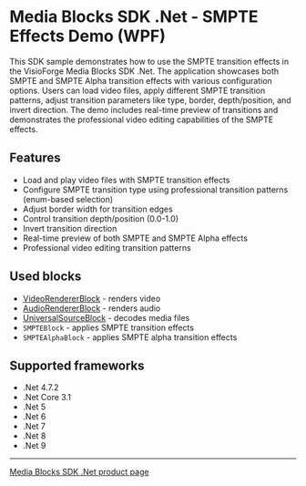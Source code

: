 # Media Blocks SDK .Net - SMPTE Effects Demo (WPF)

This SDK sample demonstrates how to use the SMPTE transition effects in the VisioForge Media Blocks SDK .Net. The application showcases both SMPTE and SMPTE Alpha transition effects with various configuration options. Users can load video files, apply different SMPTE transition patterns, adjust transition parameters like type, border, depth/position, and invert direction. The demo includes real-time preview of transitions and demonstrates the professional video editing capabilities of the SMPTE effects.

## Features

- Load and play video files with SMPTE transition effects
- Configure SMPTE transition type using professional transition patterns (enum-based selection)
- Adjust border width for transition edges
- Control transition depth/position (0.0-1.0)
- Invert transition direction
- Real-time preview of both SMPTE and SMPTE Alpha effects
- Professional video editing transition patterns

## Used blocks

- [VideoRendererBlock](https://www.visioforge.com/help/docs/dotnet/mediablocks/VideoRendering/) - renders video
- [AudioRendererBlock](https://www.visioforge.com/help/docs/dotnet/mediablocks/AudioRendering/) - renders audio
- [UniversalSourceBlock](https://www.visioforge.com/help/docs/dotnet/mediablocks/Sources/UniversalSourceBlock/) - decodes media files
- `SMPTEBlock` - applies SMPTE transition effects
- `SMPTEAlphaBlock` - applies SMPTE alpha transition effects

## Supported frameworks

- .Net 4.7.2
- .Net Core 3.1
- .Net 5
- .Net 6
- .Net 7
- .Net 8
- .Net 9

---

[Media Blocks SDK .Net product page](https://www.visioforge.com/media-blocks-sdk)